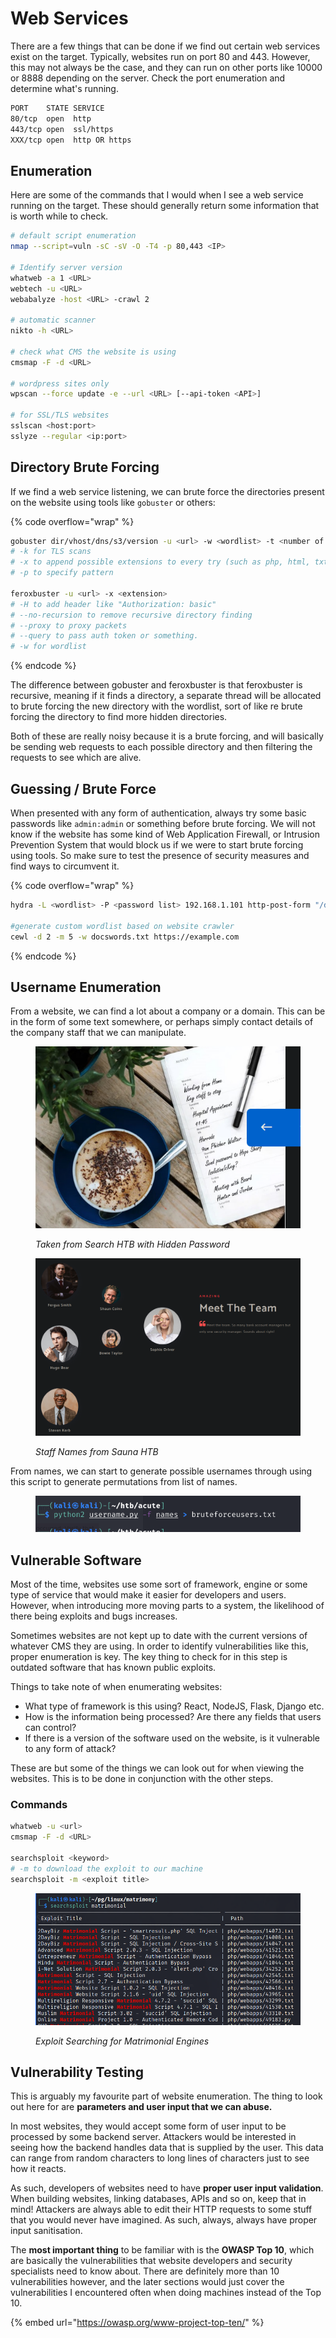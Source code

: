# Web Services

There are a few things that can be done if we find out certain web services exist on the target. Typically, websites run on port 80 and 443. However, this may not always be the case, and they can run on other ports like 10000 or 8888 depending on the server. Check the port enumeration and determine what's running.

```bash
PORT    STATE SERVICE
80/tcp  open  http
443/tcp open  ssl/https
XXX/tcp open  http OR https
```

## Enumeration

Here are some of the commands that I would when I see a web service running on the target. These should generally return some information that is worth while to check.

```bash
# default script enumeration
nmap --script=vuln -sC -sV -O -T4 -p 80,443 <IP>

# Identify server version
whatweb -a 1 <URL> 
webtech -u <URL>
webabalyze -host <URL> -crawl 2

# automatic scanner
nikto -h <URL>

# check what CMS the website is using
cmsmap -F -d <URL>

# wordpress sites only
wpscan --force update -e --url <URL> [--api-token <API>]

# for SSL/TLS websites
sslscan <host:port>
sslyze --regular <ip:port>
```

## Directory Brute Forcing

If we find a web service listening, we can brute force the directories present on the website using tools like `gobuster` or others:

{% code overflow="wrap" %}
```bash
gobuster dir/vhost/dns/s3/version -u <url> -w <wordlist> -t <number of threads>
# -k for TLS scans
# -x to append possible extensions to every try (such as php, html, txt)
# -p to specify pattern

feroxbuster -u <url> -x <extension>
# -H to add header like "Authorization: basic"
# --no-recursion to remove recursive directory finding
# --proxy to proxy packets
# --query to pass auth token or something.
# -w for wordlist
```
{% endcode %}

The difference between gobuster and feroxbuster is that feroxbuster is recursive, meaning if it finds a directory, a separate thread will be allocated to brute forcing the new directory with the wordlist, sort of like re brute forcing the directory to find more hidden directories.

Both of these are really noisy because it is a brute forcing, and will basically be sending web requests to each possible directory and then filtering the requests to see which are alive.&#x20;

## Guessing / Brute Force

When presented with any form of authentication, always try some basic passwords like `admin:admin` or something before brute forcing. We will not know if the website has some kind of Web Application Firewall, or Intrusion Prevention System that would block us if we were to start brute forcing using tools. So make sure to test the presence of security measures and find ways to circumvent it.

{% code overflow="wrap" %}
```bash
hydra -L <wordlist> -P <password list> 192.168.1.101 http-post-form "/dvwa/login.php:username=^USER^&password=^PASS^&Login=Login:Login failed"

#generate custom wordlist based on website crawler
cewl -d 2 -m 5 -w docswords.txt https://example.com
```
{% endcode %}

## Username Enumeration

From a website, we can find a lot about a company or a domain. This can be in the form of some text somewhere, or perhaps simply contact details of the company staff that we can manipulate.

<figure><img src="../../.gitbook/assets/image (273).png" alt=""><figcaption><p><em>Taken from Search HTB with Hidden Password</em></p></figcaption></figure>

<figure><img src="../../.gitbook/assets/image (327).png" alt=""><figcaption><p><em>Staff Names from Sauna HTB</em></p></figcaption></figure>

From names, we can start to generate possible usernames through using this script to generate permutations from list of names.

<figure><img src="../../.gitbook/assets/image (289).png" alt=""><figcaption></figcaption></figure>



## Vulnerable Software

Most of the time, websites use some sort of framework, engine or some type of service that would make it easier for developers and users. However, when introducing more moving parts to a system, the likelihood of there being exploits and bugs increases.

Sometimes websites are not kept up to date with the current versions of whatever CMS they are using. In order to identify vulnerabilities like this, proper enumeration is key. The key thing to check for in this step is outdated software that has known public exploits.

Things to take note of when enumerating websites:

* What type of framework is this using? React, NodeJS, Flask, Django etc.&#x20;
* How is the information being processed? Are there any fields that users can control?
* If there is a version of the software used on the website, is it vulnerable to any form of attack?

These are but some of the things we can look out for when viewing the websites. This is to be done in conjunction with the other steps.

### Commands

```bash
whatweb -u <url>
cmsmap -F -d <URL>

searchsploit <keyword>
# -m to download the exploit to our machine
searchsploit -m <exploit title>
```

<figure><img src="../../.gitbook/assets/image (290).png" alt=""><figcaption><p><em>Exploit Searching for Matrimonial Engines</em></p></figcaption></figure>

## Vulnerability Testing

This is arguably my favourite part of website enumeration. The thing to look out here for are **parameters and user input that we can abuse.**

In most websites, they would accept some form of user input to be processed by some backend server. Attackers would be interested in seeing how the backend handles data that is supplied by the user. This data can range from random characters to long lines of characters just to see how it reacts.&#x20;

As such, developers of websites need to have **proper user input validation**. When building websites, linking databases, APIs and so on, keep that in mind! Attackers are always able to edit their HTTP requests to some stuff that you would never have imagined. As such, always, always have proper input sanitisation.

The **most important thing** to be familiar with is the **OWASP Top 10**, which are basically the vulnerabilities that website developers and security specialists need to know about. There are definitely more than 10 vulnerabilities however, and the later sections would just cover the vulnerabilities I encountered often when doing machines instead of the Top 10.

{% embed url="https://owasp.org/www-project-top-ten/" %}
